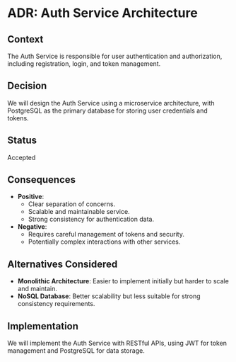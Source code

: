 # ADR: Auth Service Architecture

## Context
The Auth Service is responsible for user authentication and authorization, including registration, login, and token management.

## Decision
We will design the Auth Service using a microservice architecture, with PostgreSQL as the primary database for storing user credentials and tokens.

## Status
Accepted

## Consequences
- **Positive**:
  - Clear separation of concerns.
  - Scalable and maintainable service.
  - Strong consistency for authentication data.
- **Negative**:
  - Requires careful management of tokens and security.
  - Potentially complex interactions with other services.

## Alternatives Considered
- **Monolithic Architecture**: Easier to implement initially but harder to scale and maintain.
- **NoSQL Database**: Better scalability but less suitable for strong consistency requirements.

## Implementation
We will implement the Auth Service with RESTful APIs, using JWT for token management and PostgreSQL for data storage.
